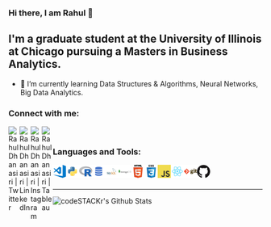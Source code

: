 ### Hi there, I am Rahul 👋

## I'm a graduate student at the University of Illinois at Chicago pursuing a Masters in Business Analytics.
<!-- 🔭 I’m currently working on a [VS Code Course][website]! -->
- 🌱 I’m currently learning Data Structures & Algorithms, Neural Networks, Big Data Analytics.


### Connect with me:

<!-- [<img align="left" alt="RahulDhanasiri.com" width="22px" src="https://raw.githubusercontent.com/iconic/open-iconic/master/svg/globe.svg" />][website] -->
<!-- [<img align="left" alt="RahulDhanasiri | YouTube" width="22px" src="https://cdn.jsdelivr.net/npm/simple-icons@v3/icons/youtube.svg" />][youtube] -->
[<img align="left" alt="RahulDhanasiri | Twitter" width="22px" src="https://cdn.jsdelivr.net/npm/simple-icons@v3/icons/twitter.svg" />][twitter]
[<img align="left" alt="RahulDhanasiri | LinkedIn" width="22px" src="https://cdn.jsdelivr.net/npm/simple-icons@v3/icons/linkedin.svg" />][linkedin]
[<img align="left" alt="RahulDhanasiri | Instagram" width="22px" src="https://cdn.jsdelivr.net/npm/simple-icons@v3/icons/instagram.svg" />][instagram]
[<img align="left" alt="RahulDhanasiri | Tableau" width="22px" src="https://cdn.jsdelivr.net/npm/simple-icons@v3/icons/tableau.svg" />][Tableau]

<br />

### Languages and Tools:

[<img align="left" alt="Visual Studio Code" width="26px" src="https://raw.githubusercontent.com/github/explore/80688e429a7d4ef2fca1e82350fe8e3517d3494d/topics/visual-studio-code/visual-studio-code.png" />][visualStudio]
<img align="left" alt="Python" width="26px" src="https://raw.githubusercontent.com/github/explore/78df643247d429f6cc873026c0622819ad797942/topics/python/python.png" />
<img align="left" alt="GitHub" width="26px" src="https://raw.githubusercontent.com/github/explore/78df643247d429f6cc873026c0622819ad797942/topics/r/r.png" />
<img align="left" alt="SQL" width="26px" src="https://raw.githubusercontent.com/github/explore/80688e429a7d4ef2fca1e82350fe8e3517d3494d/topics/sql/sql.png" />
<img align="left" alt="MySQL" width="26px" src="https://raw.githubusercontent.com/github/explore/80688e429a7d4ef2fca1e82350fe8e3517d3494d/topics/mysql/mysql.png" />
<img align="left" alt="MongoDB" width="26px" src="https://raw.githubusercontent.com/github/explore/80688e429a7d4ef2fca1e82350fe8e3517d3494d/topics/mongodb/mongodb.png" />
<img align="left" alt="HTML5" width="26px" src="https://raw.githubusercontent.com/github/explore/80688e429a7d4ef2fca1e82350fe8e3517d3494d/topics/html/html.png" />
<img align="left" alt="CSS3" width="26px" src="https://raw.githubusercontent.com/github/explore/80688e429a7d4ef2fca1e82350fe8e3517d3494d/topics/css/css.png" />
<img align="left" alt="JavaScript" width="26px" src="https://raw.githubusercontent.com/github/explore/80688e429a7d4ef2fca1e82350fe8e3517d3494d/topics/javascript/javascript.png" />
<img align="left" alt="React" width="26px" src="https://raw.githubusercontent.com/github/explore/80688e429a7d4ef2fca1e82350fe8e3517d3494d/topics/react/react.png" />
<img align="left" alt="Git" width="26px" src="https://raw.githubusercontent.com/github/explore/80688e429a7d4ef2fca1e82350fe8e3517d3494d/topics/git/git.png" />
<img align="left" alt="GitHub" width="26px" src="https://raw.githubusercontent.com/github/explore/78df643247d429f6cc873026c0622819ad797942/topics/github/github.png" />






<br />
<br />

---

<img align="left" alt="codeSTACKr's Github Stats" src="https://github-readme-stats.vercel.app/api?username=RahulDhanasiri&show_icons=true&hide_border=true" />

[website]: https://RahulDhanasiri.com
[twitter]: https://twitter.com/iamRaul7
[youtube]: https://youtube.com/
[instagram]: https://instagram.com/rahul_dhanasiri
[linkedin]: https://linkedin.com/in/rahul-dhanasiri
[Tableau]: https://public.tableau.com/profile/rahul.dhanasiri
[visualStudio]: https://www.youtube.com/watch?v=4NfFFsQC77M

